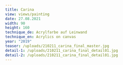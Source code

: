 ```yaml
---
title: Carina
view: views/painting
date: 27.08.2021
width: 90
height: 160
technique_de: Acrylfarbe auf Leinwand
technique_en: Acrylics on canvas
year: "2019"
teaser: /uploads/210211_carina_final_master.jpg
detail-1: /uploads/210211_carina_final_detail01.jpg
detail-2: /uploads/210211_carina_final_detail01.jpg
---
```

